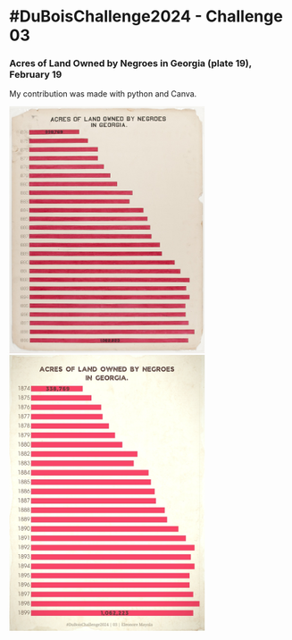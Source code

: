 # #DuBoisChallenge2024 - Challenge 03
### Acres of Land Owned by Negroes in Georgia (plate 19), February 19
My contribution was made with python and Canva.

<div>
<img src="original-plate-19.jpg" alt="Original plate 19" width="350"/>
<img src="duboischallenge2024_03_emayola.jpg" alt="reproduction of plate 19" width="350"/>
</div>
